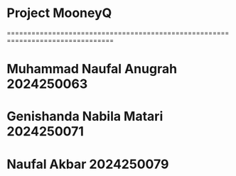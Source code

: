# Project MooneyQ
================================================================================
 
 # Muhammad Naufal Anugrah   2024250063
 # Genishanda Nabila Matari  2024250071
 # Naufal Akbar              2024250079

